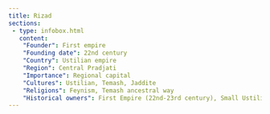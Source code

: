 ```yaml
---
title: Rizad
sections:
 - type: infobox.html
   content:
    "Founder": First empire 
    "Founding date": 22nd century
    "Country": Ustilian empire
    "Region": Central Pradjati
    "Importance": Regional capital
    "Cultures": Ustilian, Temash, Jaddite
    "Religions": Feynism, Temash ancestral way
    "Historical owners": First Empire (22nd-23rd century), Small Ustilian states (23rd-26th century), Tamashkhan empire (26th-29th century), Disputed in the southern holy wars (29th-30th century), Independent city-state (30th-late 32nd century), Tamashkhan emprire (32nd-35th century), Independent city-state (35th-37th century), Ustilian empire (37th century onwards)
---
```


